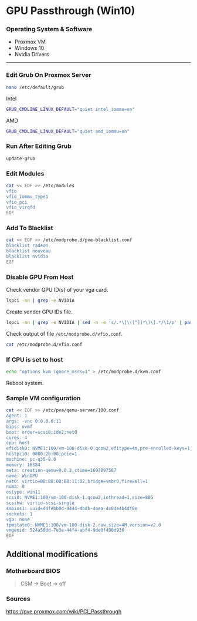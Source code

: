 # GPU Passthrough (Win10)

### Operating System & Software
- Proxmox VM
- Windows 10
- Nvidia Drivers

---

### Edit Grub On Proxmox Server
```bash
nano /etc/default/grub
```
Intel
```bash
GRUB_CMDLINE_LINUX_DEFAULT="quiet intel_iommu=on"
```
AMD
```bash
GRUB_CMDLINE_LINUX_DEFAULT="quiet amd_iommu=on"
```

### Run After Editing Grub
```bash
update-grub
```

### Edit Modules
```bash
cat << EOF >> /etc/modules
vfio
vfio_iommu_type1
vfio_pci
vfio_virqfd
EOF
```

### Add To Blacklist
```bash
cat << EOF >> /etc/modprobe.d/pve-blacklist.conf
blacklist radeon
blacklist nouveau
blacklist nvidia
EOF
```

### Disable GPU From Host
Check vendor GPU ID(s) of your vga card.
```bash
lspci -nn | grep -e NVIDIA
```
Create vender GPU IDs file.
```bash
lspci -nn | grep -e NVIDIA | sed -n -e 's/.*\[\([^]]*\)\].*/\1/p' | paste -s -d, | sed 's/.*/options vfio-pci ids=& disable_vga=1/' > /etc/modprobe.d/vfio.conf
```
Check output of file ```/etc/modprobe.d/vfio.conf```.
```bash
cat /etc/modprobe.d/vfio.conf
```

### If CPU is set to host
```bash
echo "options kvm ignore_msrs=1" > /etc/modprobe.d/kvm.conf
```

Reboot system.

### Sample VM configuration
```bash
cat << EOF >> /etc/pve/qemu-server/100.conf
agent: 1
args: -vnc 0.0.0.0:11
bios: ovmf
boot: order=scsi0;ide2;net0
cores: 4
cpu: host
efidisk0: NVME1:100/vm-100-disk-0.qcow2,efitype=4m,pre-enrolled-keys=1,size=528K
hostpci0: 0000:2b:00,pcie=1
machine: pc-q35-8.0
memory: 16384
meta: creation-qemu=8.0.2,ctime=1697897587
name: WinGPU
net0: virtio=BB:BB:0B:BB:11:B2,bridge=vmbr0,firewall=1
numa: 0
ostype: win11
scsi0: NVME1:100/vm-100-disk-1.qcow2,iothread=1,size=80G
scsihw: virtio-scsi-single
smbios1: uuid=d4febb0d-4444-4bdb-4aea-4c04e4b4df0e
sockets: 1
vga: none
tpmstate0: NVME1:100/vm-100-disk-2.raw,size=4M,version=v2.0
vmgenid: 524a58dd-7e3e-44f4-abf4-9de0f490d936
EOF
```

## Additional modifications

### Motherboard BIOS
>CSM -> Boot -> off

### Sources
https://pve.proxmox.com/wiki/PCI_Passthrough
